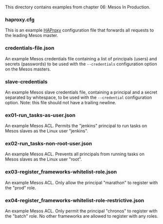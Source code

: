 This directory contains examples from chapter 06: Mesos In Production.

### haproxy.cfg
This is an example [HAProxy](http://www.haproxy.org/) configuration file that
forwards all requests to the leading Mesos master.

### credentials-file.json
An example Mesos credentials file containing a list of principals (users) and
secrets (passwords) to be used with the `--credentials` configuration option
on the Mesos masters.

### slave-credentials
An example Mesos slave credentials file, containing a principal and a secret
separated by whitespace, to be used with the `--credential` configuration
option. Note: this file should not have a trailing newline.

### ex01-run_tasks-as-user.json
An example Mesos ACL. Permits the "jenkins" principal to run tasks on Mesos
slaves as the Linux user "jenkins".

### ex02-run_tasks-non-root-user.json
An example Mesos ACL. Prevents all principals from running tasks on Mesos slaves
as the Linux user "root".

### ex03-register_frameworks-whitelist-role.json
An example Mesos ACL. Only allow the principal "marathon" to register with the
"prod" role.

### ex04-register_frameworks-whitelist-role-restrictive.json
An example Mesos ACL. Only permit the principal "chronos" to register with the
"batch" role. No other frameworks are allowed to register with any roles.
